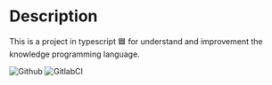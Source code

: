 # Description

This is a project in typescript 🟦 for understand and improvement the knowledge programming language.

![Github](https://github.com/zearkiatos/typescript-fundamentals-service/actions/workflows/action.yml/badge.svg)
![GitlabCI](https://gitlab.com/caprilespe/typescript-fundamentals-service/badges/develop/pipeline.svg)